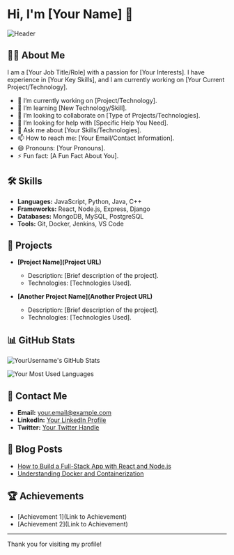 # Hi, I'm [Your Name] 👋

![Header]()

## 👨‍💻 About Me
I am a [Your Job Title/Role] with a passion for [Your Interests]. I have experience in [Your Key Skills], and I am currently working on [Your Current Project/Technology].

- 🔭 I’m currently working on [Project/Technology].
- 🌱 I’m learning [New Technology/Skill].
- 👯 I’m looking to collaborate on [Type of Projects/Technologies].
- 🤔 I’m looking for help with [Specific Help You Need].
- 💬 Ask me about [Your Skills/Technologies].
- 📫 How to reach me: [Your Email/Contact Information].
- 😄 Pronouns: [Your Pronouns].
- ⚡ Fun fact: [A Fun Fact About You].

## 🛠️ Skills
- **Languages:** JavaScript, Python, Java, C++
- **Frameworks:** React, Node.js, Express, Django
- **Databases:** MongoDB, MySQL, PostgreSQL
- **Tools:** Git, Docker, Jenkins, VS Code

## 🚀 Projects
- **[Project Name](Project URL)**
  - Description: [Brief description of the project].
  - Technologies: [Technologies Used].

- **[Another Project Name](Another Project URL)**
  - Description: [Brief description of the project].
  - Technologies: [Technologies Used].

## 📊 GitHub Stats

![YourUsername's GitHub Stats](https://github-readme-stats.vercel.app/api?username=YourUsername&show_icons=true&hide_title=true&hide=prs&count_private=true&theme=radical)

![Your Most Used Languages](https://github-readme-stats.vercel.app/api/top-langs/?username=YourUsername&layout=compact&hide_title=true&theme=radical)

## 📧 Contact Me
- **Email:** [your.email@example.com](mailto:your.email@example.com)
- **LinkedIn:** [Your LinkedIn Profile](https://www.linkedin.com/in/your-linkedin)
- **Twitter:** [Your Twitter Handle](https://twitter.com/your-twitter)

## 📝 Blog Posts
- [How to Build a Full-Stack App with React and Node.js](https://your-blog.com/full-stack-react-nodejs)
- [Understanding Docker and Containerization](https://your-blog.com/docker-containerization)

## 🏆 Achievements
- [Achievement 1](Link to Achievement)
- [Achievement 2](Link to Achievement)

---

Thank you for visiting my profile!

